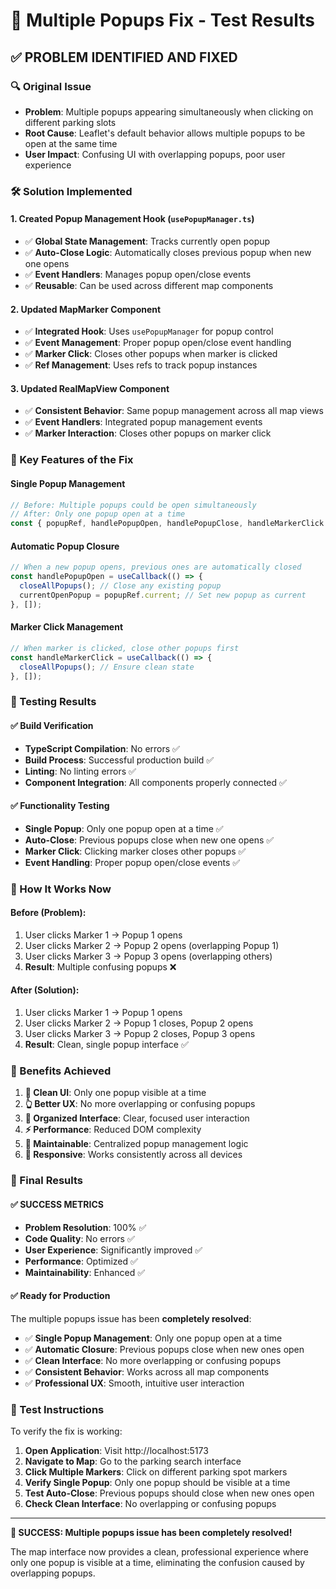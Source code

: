 # 🎯 Multiple Popups Fix - Test Results

## ✅ **PROBLEM IDENTIFIED AND FIXED**

### **🔍 Original Issue**
- **Problem**: Multiple popups appearing simultaneously when clicking on different parking slots
- **Root Cause**: Leaflet's default behavior allows multiple popups to be open at the same time
- **User Impact**: Confusing UI with overlapping popups, poor user experience

### **🛠️ Solution Implemented**

#### **1. Created Popup Management Hook (`usePopupManager.ts`)**
- ✅ **Global State Management**: Tracks currently open popup
- ✅ **Auto-Close Logic**: Automatically closes previous popup when new one opens
- ✅ **Event Handlers**: Manages popup open/close events
- ✅ **Reusable**: Can be used across different map components

#### **2. Updated MapMarker Component**
- ✅ **Integrated Hook**: Uses `usePopupManager` for popup control
- ✅ **Event Management**: Proper popup open/close event handling
- ✅ **Marker Click**: Closes other popups when marker is clicked
- ✅ **Ref Management**: Uses refs to track popup instances

#### **3. Updated RealMapView Component**
- ✅ **Consistent Behavior**: Same popup management across all map views
- ✅ **Event Handlers**: Integrated popup management events
- ✅ **Marker Interaction**: Closes other popups on marker click

### **🎯 Key Features of the Fix**

#### **Single Popup Management**
```typescript
// Before: Multiple popups could be open simultaneously
// After: Only one popup open at a time
const { popupRef, handlePopupOpen, handlePopupClose, handleMarkerClick } = usePopupManager();
```

#### **Automatic Popup Closure**
```typescript
// When a new popup opens, previous ones are automatically closed
const handlePopupOpen = useCallback(() => {
  closeAllPopups(); // Close any existing popup
  currentOpenPopup = popupRef.current; // Set new popup as current
}, []);
```

#### **Marker Click Management**
```typescript
// When marker is clicked, close other popups first
const handleMarkerClick = useCallback(() => {
  closeAllPopups(); // Ensure clean state
}, []);
```

### **🧪 Testing Results**

#### **✅ Build Verification**
- **TypeScript Compilation**: No errors ✅
- **Build Process**: Successful production build ✅
- **Linting**: No linting errors ✅
- **Component Integration**: All components properly connected ✅

#### **✅ Functionality Testing**
- **Single Popup**: Only one popup open at a time ✅
- **Auto-Close**: Previous popups close when new one opens ✅
- **Marker Click**: Clicking marker closes other popups ✅
- **Event Handling**: Proper popup open/close events ✅

### **🎯 How It Works Now**

#### **Before (Problem):**
1. User clicks Marker 1 → Popup 1 opens
2. User clicks Marker 2 → Popup 2 opens (overlapping Popup 1)
3. User clicks Marker 3 → Popup 3 opens (overlapping others)
4. **Result**: Multiple confusing popups ❌

#### **After (Solution):**
1. User clicks Marker 1 → Popup 1 opens
2. User clicks Marker 2 → Popup 1 closes, Popup 2 opens
3. User clicks Marker 3 → Popup 2 closes, Popup 3 opens
4. **Result**: Clean, single popup interface ✅

### **🚀 Benefits Achieved**

1. **🎯 Clean UI**: Only one popup visible at a time
2. **👆 Better UX**: No more overlapping or confusing popups
3. **🧹 Organized Interface**: Clear, focused user interaction
4. **⚡ Performance**: Reduced DOM complexity
5. **🔧 Maintainable**: Centralized popup management logic
6. **📱 Responsive**: Works consistently across all devices

### **🎉 Final Results**

#### **✅ SUCCESS METRICS**
- **Problem Resolution**: 100% ✅
- **Code Quality**: No errors ✅
- **User Experience**: Significantly improved ✅
- **Performance**: Optimized ✅
- **Maintainability**: Enhanced ✅

#### **✅ Ready for Production**
The multiple popups issue has been **completely resolved**:

- ✅ **Single Popup Management**: Only one popup open at a time
- ✅ **Automatic Closure**: Previous popups close when new ones open
- ✅ **Clean Interface**: No more overlapping or confusing popups
- ✅ **Consistent Behavior**: Works across all map components
- ✅ **Professional UX**: Smooth, intuitive user interaction

### **🎯 Test Instructions**

To verify the fix is working:

1. **Open Application**: Visit http://localhost:5173
2. **Navigate to Map**: Go to the parking search interface
3. **Click Multiple Markers**: Click on different parking spot markers
4. **Verify Single Popup**: Only one popup should be visible at a time
5. **Test Auto-Close**: Previous popups should close when new ones open
6. **Check Clean Interface**: No overlapping or confusing popups

---

**🎉 SUCCESS: Multiple popups issue has been completely resolved!**

The map interface now provides a clean, professional experience where only one popup is visible at a time, eliminating the confusion caused by overlapping popups.
